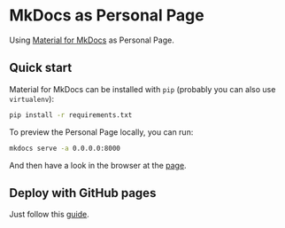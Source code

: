 # MkDocs as Personal Page

Using [Material for MkDocs](https://github.com/squidfunk/mkdocs-material) as Personal Page.

## Quick start

Material for MkDocs can be installed with `pip` (probably you can also use `virtualenv`):

```bash
pip install -r requirements.txt
```
To preview the Personal Page locally, you can run:
````bash
mkdocs serve -a 0.0.0.0:8000
````
And then have a look in the browser at the [page](http://localhost:8000).

## Deploy with GitHub pages

Just follow this [guide](https://squidfunk.github.io/mkdocs-material/publishing-your-site/#with-mkdocs).